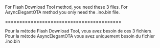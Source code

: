 For Flash Download Tool method, you need these 3 files.
For AsyncElegantOTA method you only need the .ino.bin file.

=========================================

Pour la métode Flash Download Tool, vous avez besoin de ces 3 fichiers.
Pour la métode AsyncElegantOTA vous avez uniquement besoin du fichier .ino.bin

